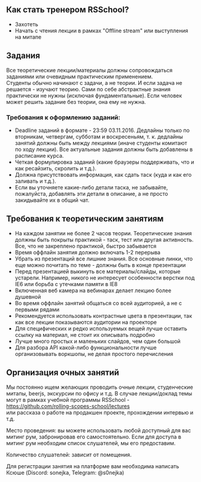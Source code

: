 ## Как стать тренером RSSchool?
- Захотеть
- Начать с чтения лекции в рамках "Offline stream" или выступления на митапе 

## Задания
Все теоретические лекции/материалы должны сопровождаться заданиями или очевидным практическим применением.  
Студенты обычно начинают с задачи, а не теории. И если задача не решается - изучают теорию. Сами по себе абстрактные знания практически не нужны (исключая фундаментальные). Если человек может решить задание без теории, она ему не нужна.

### Требования к оформлению заданий:
- Deadline заданий в формате - 23:59 03.11.2016. Дедлайны только по вторникам, четвергам, субботам и воскресеньям, т. к. дедлайны занятий должны быть между лекциями (иначе студенты комитают по ходу лекции). Все актуальные задания должны быть добавлены в расписание курса.
- Четкая формулировка заданий (какие браузеры поддерживать, что и как ресайзить, скролить и т.д.). 
- Должна присутствовать информация, как сдать таск (куда и как его заливать и т.д.). 
- Если вы уточняете какие-либо детали таска, не забывайте, пожалуйста, добавлять эти детали в описание, а не просто закидывайте их в общий чат.

## Требования к теоретическим занятиям
- На каждом занятии не более 2 часов теории. Теоретические знания должны быть покрыты практикой -  таск, тест или другая активность. Все, что не закреплено практикой, быстро забывается
- Время оффлайн занятия должно включать 1-2 перерыва
- Убрать из презентаций все лишние знания. Все основные линки, что еще можно почитать по теме - должны быть в конце презентации 
- Перед презентацией выкинуть все материалы/слайды, которые устарели. Например, никого не интересует особенности верстки под IE6 или борьба с утечками памяти в IE8
- Включенная веб камера на вебинарах делает лекцию более душевной 
- Во время оффлайн занятий общаться со всей аудиторией, а не с первыми рядами
- Рекомендуется использовать контрастные цвета в презентации, так как все лекции показываются аудитории на проекторе
- Для специфических и редко используемых вещей лучше оставить ссылку на материал, не стоит их описывать подробно
- Лучше много простых и маленьких слайдов, чем один большой
- Для разбора API какой-либо функциональности лучше организовывать воркшопы, не делая простого перечисления

## Организация очных занятий
Мы постоянно ищем желающих проводить очные лекции, студенческие митапы, beerjs, экскурсии по офису и т.д. 
В случае лекции/доклад темы могут в рамках учебной программы RSSchool - https://github.com/rolling-scopes-school/lectures  
или рассказа о работе на продакшен проекте, прохождении интервью и т.д.

Место проведения: вы можете использовать любой доступный для вас митинг рум, забронировав его самостоятельно. Если для доступа в митинг рум необходим список слушателей, мы его предоставим.  

Количество слушателей: зависит от помещения.

Для регистрации занятия на платформе вам необходима написать Ксюше (Discord: sonejka, Telegram: @s0nejka)







